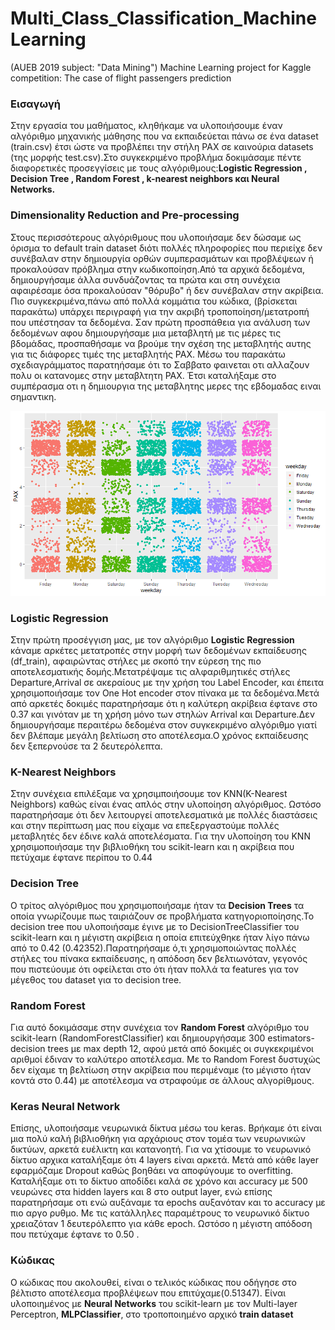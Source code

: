 # Multi_Class_Classification_MachineLearning
(AUEB 2019 subject: "Data Mining") Machine Learning project for Kaggle competition: The case of flight passengers prediction

### Εισαγωγή

Στην εργασία του μαθήματος, κληθήκαμε να υλοποιήσουμε έναν αλγόριθμο μηχανικής μάθησης που να εκπαιδεύεται πάνω σε ένα dataset (train.csv) έτσι ώστε να προβλέπει την στήλη PAX σε καινούρια datasets (της μορφής test.csv).Στο συγκεκριμένο προβλήμα δοκιμάσαμε πέντε διαφορετικές προσεγγίσεις με τους αλγόριθμους:**Logistic Regression , Decision Tree , Random Forest , k-nearest neighbors και Neural Networks.**

### Dimensionality Reduction and Pre-processing

Στους περισσότερους αλγόριθμους που υλοποιήσαμε δεν δώσαμε ως όρισμα το default train dataset διότι πολλές πληροφορίες που περιείχε δεν συνέβαλαν στην δημιουργία ορθών συμπερασμάτων και προβλέψεων ή προκαλούσαν πρόβλημα στην κωδικοποίηση.Από τα αρχικά δεδομένα, δημιουργήσαμε άλλα συνδυάζοντας τα πρώτα και στη συνέχεια αφαιρέσαμε όσα προκαλούσαν "θόρυβο" ή δεν συνέβαλαν στην ακρίβεια.
Πιο συγκεκριμένα,πάνω από πολλά κομμάτια του κώδικα, (βρίσκεται παρακάτω) υπάρχει περιγραφή για την ακριβή τροποποίηση/μετατροπή που υπέστησαν τα δεδομένα.
Σαν πρώτη προσπάθεια για ανάλυση των δεδομένων αφου δημιουργήσαμε μια μεταβλητή με τις μέρες τις βδομάδας, προσπαθήσαμε να βρούμε την σχέση της μεταβλητής αυτης για τις διάφορες τιμές της μεταβλητής PAX. 
Μέσω του παρακάτω σχεδιαγράμματος παρατηήσαμε ότι το Σαββατο φαινεται οτι αλλαζουν πολυ οι κατανομες στην μεταβλτητη PAX. Έτσι καταλήξαμε στο συμπέρασμα οτι η δημιουργια της μεταβλητης μερες της εβδομαδας ειναι σημαντικη. 

![Image](https://github.com/nickoulos/Multi_Class_Classification_ML/blob/main/image.png)

### Logistic Regression

Στην πρώτη προσέγγιση μας, με τον αλγόριθμο **Logistic Regression** κάναμε αρκέτες μετατροπές στην μορφή των δεδομένων εκπαίδευσης (df_train), αφαιρώντας στήλες με σκοπό την εύρεση της πιο αποτελεσματικής δομής.Μετατρέψαμε τις αλφαριθμητικές στήλες Departure,Arrival σε ακεραίους με την χρήση του Label Encoder, και έπειτα χρησιμοποιήσαμε τον One Hot encoder στον πίνακα με τα δεδομένα.Μετά από αρκετές δοκιμές  παρατηρήσαμε ότι η καλύτερη ακρίβεια έφτανε στο 0.37 και γινόταν με τη χρήση μόνο των στηλών Arrival και Departure.Δεν δημιουργήσαμε περαιτέρω δεδομένα στον συγκεκριμένο αλγόριθμο γιατί δεν βλέπαμε μεγάλη βελτίωση στο αποτέλεσμα.Ο χρόνος εκπαίδευσης δεν ξεπερνούσε τα 2 δευτερόλεπτα.

### K-Nearest Neighbors

Στην συνέχεια επιλέξαμε να χρησιμποιήσουμε τον KNN(K-Nearest Neighbors) καθώς είναι ένας απλός στην υλοποίηση αλγόριθμος. Ωστόσο παρατηρήσαμε ότι δεν λειτουργεί αποτελεσματικά με πολλές διαστάσεις και στην περίπτωση μας που είχαμε να επεξεργαστούμε πολλές μεταβλητές δεν έδινε καλά αποτελέσματα. Για την υλοποίηση του KNN χρησιμοποιήσαμε την βιβλιοθήκη του scikit-learn και η ακρίβεια που πετύχαμε έφτανε περίπου το 0.44

### Decision Tree
Ο τρίτος αλγόριθμος που χρησιμοποιήσαμε ήταν τα **Decision Trees** τα οποία γνωρίζουμε πως ταιριάζουν σε προβλήματα κατηγοριοποίησης.Το decision tree που υλοποιήσαμε έγινε με το DecisionTreeClassifier του scikit-learn και η μέγιστη ακρίβεια η οποία επιτεύχθηκε ήταν λίγο πάνω από το 0.42 (0.42352).Παρατηρήσαμε ό,τι χρησιμοποιώντας πολλές στήλες του πίνακα εκπαίδευσης, η απόδοση δεν βελτιωνόταν, γεγονός που πιστεύουμε ότι οφείλεται στο ότι ήταν πολλά τα features για τον μέγεθος του dataset για το decision tree.

### Random Forest
Για αυτό δοκιμάσαμε στην συνέχεια τον **Random Forest** αλγόριθμο του scikit-learn (RandomForestClassifier) και δημιουργήσαμε 300 estimators-decision trees με max depth 12, αφού μετά από δοκιμές οι συγκεκριμένοι αριθμοί έδιναν το καλύτερο αποτέλεσμα.
Με το Random Forest δυστυχώς δεν είχαμε τη βελτίωση στην ακρίβεια που περιμέναμε (το μέγιστο ήταν κοντά στο 0.44) με αποτέλεσμα να στραφούμε σε άλλους αλγορίθμους.

### Keras Neural Network

Επίσης, υλοποιήσαμε νευρωνικά δίκτυα μέσω του keras. Βρήκαμε ότι είναι μια πολύ καλή βιβλιοθήκη για αρχάριους στον τομέα των νευρωνικών δικτύων, αρκετά ευέλικτη και κατανοητή. Για να χτίσουμε το νευρωνικό δίκτυο αρχικα καταλήξαμε ότι 4 layers είναι αρκετά. Μετά από κάθε layer εφαρμόζαμε Dropout καθώς βοηθάει να αποφύγουμε το overfitting. Καταλήξαμε οτι το δίκτυο αποδίδει καλά σε χρόνο και accuracy με 500 νευρώνες στα hidden layers και 8 στο output layer, ενώ επίσης παρατηρήσαμε οτι ενώ αυξάναμε τα epochs αυξανόταν και το accuracy με πιο αργο ρυθμο. Με τις κατάλληλες παραμέτρους το νευρωνικό δίκτυο χρειαζόταν 1 δευτερόλεπτο για κάθε epoch. Ωστόσο η μέγιστη απόδοση που πετύχαμε έφτανε το 0.50 . 

### Κώδικας


Ο κώδικας που ακολουθεί, είναι ο τελικός κώδικας που οδήγησε στο βέλτιστο αποτέλεσμα προβλέψεων που επιτύχαμε(0.51347).
Είναι υλοποιημένος με **Neural Networks** του scikit-learn με τον Multi-layer Perceptron, **MLPClassifier**, στο τροποποιημένο αρχικό **train dataset**

